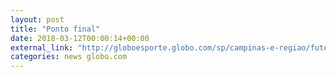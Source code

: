 ```yaml
---
layout: post
title: "Ponto final"
date: 2018-03-12T00:00:14+00:00
external_link: "http://globoesporte.globo.com/sp/campinas-e-regiao/futebol/campeonato-paulista/jogo/11-03-2018/ponte-preta-ferroviaria/"
categories: news globo.com
---
```

